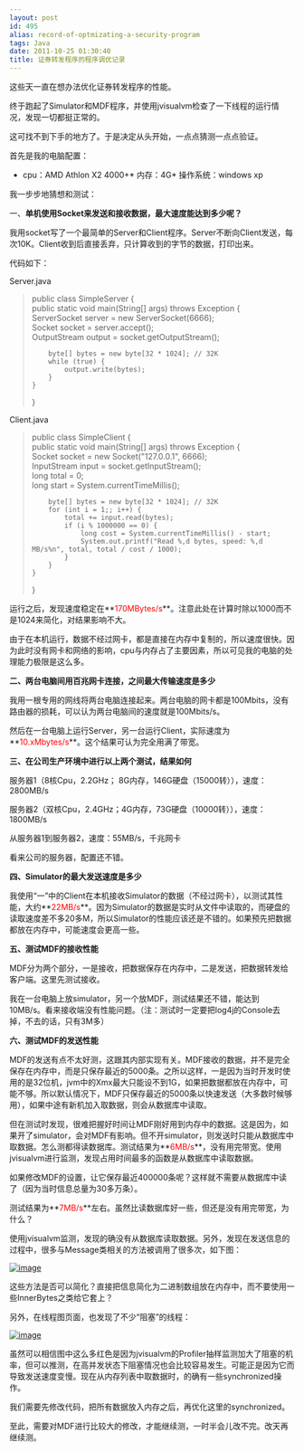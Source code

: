```yaml
---
layout: post
id: 495
alias: record-of-optmizating-a-security-program
tags: Java
date: 2011-10-25 01:30:40
title: 证券转发程序的程序调优记录
---
```


这些天一直在想办法优化证券转发程序的性能。

终于跑起了Simulator和MDF程序，并使用jvisualvm检查了一下线程的运行情况，发现一切都挺正常的。

这可找不到下手的地方了。于是决定从头开始，一点点猜测一点点验证。

首先是我的电脑配置：

*   cpu：AMD Athlon X2 4000+*   内存：4G*   操作系统：windows xp

我一步步地猜想和测试：

一、**单机使用Socket来发送和接收数据，最大速度能达到多少呢？**

<span id="more-495"></span>
<p>

我用socket写了一个最简单的Server和Client程序。Server不断向Client发送，每次10K。Client收到后直接丢弃，只计算收到的字节的数据，打印出来。

代码如下：

Server.java

> public class SimpleServer {      
>     public static void main(String[] args) throws Exception {       
>         ServerSocket server = new ServerSocket(6666);       
>         Socket socket = server.accept();       
>         OutputStream output = socket.getOutputStream(); 
> 
>         byte[] bytes = new byte[32 * 1024]; // 32K      
>         while (true) {       
>             output.write(bytes);       
>         }       
>     }       
> }

Client.java

> public class SimpleClient {      
>     public static void main(String[] args) throws Exception {       
>         Socket socket = new Socket("127.0.0.1", 6666);       
>         InputStream input = socket.getInputStream();       
>         long total = 0;       
>         long start = System.currentTimeMillis(); 
> 
>         byte[] bytes = new byte[32 * 1024]; // 32K      
>         for (int i = 1;; i++) {       
>             total += input.read(bytes);       
>             if (i % 1000000 == 0) {       
>                 long cost = System.currentTimeMillis() - start;       
>                 System.out.printf("Read %,d bytes, speed: %,d MB/s%n", total, total / cost / 1000);       
>             }       
>         }       
>     }       
> }

运行之后，发现速度稳定在**<font color="#ff0000">170MBytes/s</font>**。注意此处在计算时除以1000而不是1024来简化，对结果影响不大。

由于在本机运行，数据不经过网卡，都是直接在内存中复制的，所以速度很快。因为此时没有网卡和网络的影响，cpu与内存占了主要因素，所以可见我的电脑的处理能力极限是这么多。

**二、两台电脑间用百兆网卡连接，之间最大传输速度是多少**

我用一根专用的网线将两台电脑连接起来。两台电脑的网卡都是100Mbits，没有路由器的损耗，可以认为两台电脑间的速度就是100Mbits/s。

然后在一台电脑上运行Server，另一台运行Client，实际速度为**<font color="#ff0000">10.xMbytes/s</font>**。这个结果可认为完全用满了带宽。

**三、在公司生产环境中进行以上两个测试，结果如何**

服务器1（8核Cpu，2.2GHz； 8G内存，146G硬盘（15000转）），速度：2800MB/s

服务器2（双核Cpu，2.4GHz；4G内存，73G硬盘（10000转）），速度：1800MB/s

从服务器1到服务器2，速度：55MB/s，千兆网卡

看来公司的服务器，配置还不错。

**四、Simulator的最大发送速度是多少**

我使用“一”中的Client在本机接收Simulator的数据（不经过网卡），以测试其性能，大约**<font color="#ff0000">22MB/s</font>**。因为Simulator的数据是实时从文件中读取的，而硬盘的读取速度差不多20多M，所以Simulator的性能应该还是不错的。如果预先把数据都放在内存中，可能速度会更高一些。

**五、测试MDF的接收性能**

MDF分为两个部分，一是接收，把数据保存在内存中，二是发送，把数据转发给客户端。这里先测试接收。

我在一台电脑上放simulator，另一个放MDF，测试结果还不错，能达到10MB/s。看来接收端没有性能问题。（注：测试时一定要把log4j的Console去掉，不去的话，只有3M多）

**六、测试MDF的发送性能**

MDF的发送有点不太好测，这跟其内部实现有关。MDF接收的数据，并不是完全保存在内存中，而是只保存最近的5000条。之所以这样，一是因为当时开发时使用的是32位机，jvm中的Xmx最大只能设不到1G，如果把数据都放在内存中，可能不够。所以默认情况下，MDF只保存最近的5000条以快速发送（大多数时候够用），如果中途有新机加入取数据，则会从数据库中读取。

但在测试时发现，很难把握好时间让MDF刚好用到内存中的数据。这是因为，如果开了simulator，会对MDF有影响。但不开simulator，则发送时只能从数据库中取数据。怎么测都得读数据库。测试结果为**<font color="#ff0000">6MB/s</font>**，没有用完带宽。使用jvisualvm进行监测，发现占用时间最多的函数是从数据库中读取数据。

如果修改MDF的设置，让它保存最近400000条呢？这样就不需要从数据库中读了（因为当时信息总量为30多万条）。

测试结果为**<font color="#ff0000">7MB/s</font>**左右。虽然比读数据库好一些，但还是没有用完带宽，为什么？

使用jvisualvm监测，发现的确没有从数据库读取数据。另外，发现在发送信息的过程中，很多与Message类相关的方法被调用了很多次，如下图：

[![image](http://freewind.me/wp-content/uploads/2011/10/image_thumb8.png "image")](http://freewind.me/wp-content/uploads/2011/10/image8.png) 

这些方法是否可以简化？直接把信息简化为二进制数组放在内存中，而不要使用一些InnerBytes之类给它套上？

另外，在线程图页面，也发现了不少“阻塞”的线程：

[![image](http://freewind.me/wp-content/uploads/2011/10/image_thumb9.png "image")](http://freewind.me/wp-content/uploads/2011/10/image9.png) 

虽然可以相信图中这么多红色是因为jvisualvm的Profiler抽样监测加大了阻塞的机率，但可以推测，在高并发状态下阻塞情况也会比较容易发生。可能正是因为它而导致发送速度变慢。现在从内存列表中取数据时，的确有一些synchronized操作。

我们需要先修改代码，把所有数据放入内存之后，再优化这里的synchronized。

至此，需要对MDF进行比较大的修改，才能继续测，一时半会儿改不完。改天再继续测。
